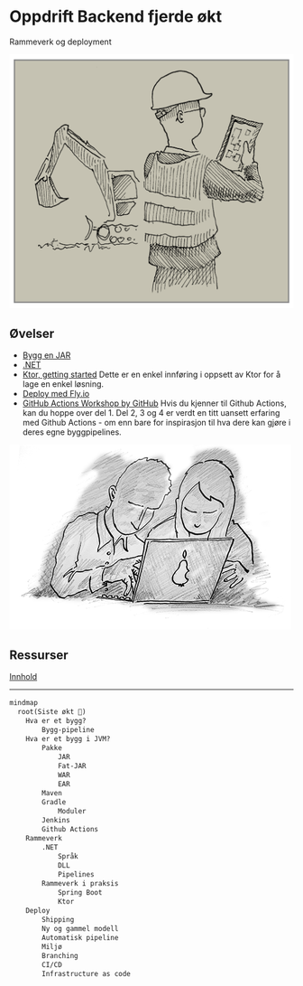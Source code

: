 # Oppdrift Backend fjerde økt

Rammeverk og deployment

![Bygg](../img/ingenior.png)

## Øvelser

- [Bygg en JAR](./jar.md)
- [.NET](./dotnet/README.md)
- [Ktor, getting started](https://ktor.io/docs/intellij-idea.html) Dette er en enkel innføring i oppsett av Ktor for å lage en enkel løsning.
- [Deploy med Fly.io](./deploy-fly.md)
- [GitHub Actions Workshop by GitHub](https://github.com/actions-workshop/actions-workshop) Hvis du kjenner til Github Actions, kan du hoppe over del 1. Del 2, 3 og 4 er verdt en titt uansett erfaring med Github Actions - om enn bare for inspirasjon til hva dere kan gjøre i deres egne byggpipelines.

![Parprogrammering anbefales](../img/Parprogrammering.png)

## Ressurser

[Innhold](innhold.md)

---

```mermaid
mindmap
  root(Siste økt 🧭)
    Hva er et bygg?
        Bygg-pipeline
    Hva er et bygg i JVM?
        Pakke
            JAR
            Fat-JAR
            WAR
            EAR
        Maven
        Gradle
            Moduler
        Jenkins
        Github Actions
    Rammeverk
        .NET
            Språk
            DLL
            Pipelines
        Rammeverk i praksis
            Spring Boot
            Ktor
    Deploy
        Shipping
        Ny og gammel modell
        Automatisk pipeline
        Miljø
        Branching
        CI/CD
        Infrastructure as code
        
```

